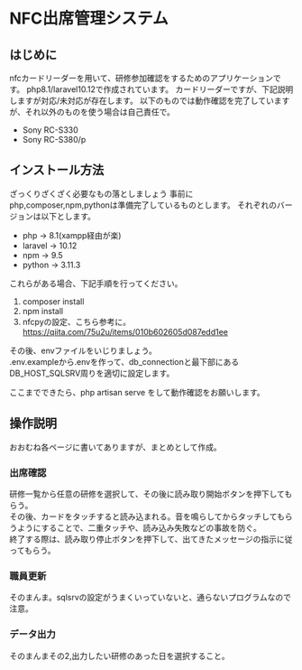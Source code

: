 # NFC出席管理システム

## はじめに

nfcカードリーダーを用いて、研修参加確認をするためのアプリケーションです。
php8.1/laravel10.12で作成されています。
カードリーダーですが、下記説明しますが対応/未対応が存在します。
以下のものでは動作確認を完了していますが、それ以外のものを使う場合は自己責任で。

- Sony RC-S330
- Sony RC-S380/p

## インストール方法

ざっくりざくざく必要なもの落としましょう
事前にphp,composer,npm,pythonは準備完了しているものとします。
それぞれのバージョンは以下とします。

- php -> 8.1(xampp経由が楽)
- laravel -> 10.12
- npm -> 9.5
- python -> 3.11.3

これらがある場合、下記手順を行ってください。

1. composer install
2. npm install
3. nfcpyの設定、こちら参考に。　<https://qiita.com/75u2u/items/010b602605d087edd1ee>

その後、envファイルをいじりましょう。  
.env.exampleから.envを作って、db_connectionと最下部にあるDB_HOST_SQLSRV周りを適切に設定します。

ここまでできたら、php artisan serve をして動作確認をお願いします。

## 操作説明

おおむね各ページに書いてありますが、まとめとして作成。

### 出席確認

研修一覧から任意の研修を選択して、その後に読み取り開始ボタンを押下してもらう。  
その後、カードをタッチすると読み込まれる。音を鳴らしてからタッチしてもらうようにすることで、二重タッチや、読み込み失敗などの事故を防ぐ。  
終了する際は、読み取り停止ボタンを押下して、出てきたメッセージの指示に従ってもらう。  

### 職員更新

そのまんま。sqlsrvの設定がうまくいっていないと、通らないプログラムなので注意。

### データ出力  

そのまんまその2,出力したい研修のあった日を選択すること。  
